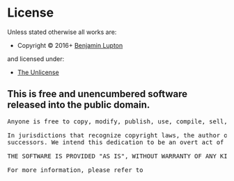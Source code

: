 <!-- LICENSEFILE/ -->

<h1>License</h1>

Unless stated otherwise all works are:

<ul><li>Copyright &copy; 2016+ <a href="https://balupton.com">Benjamin Lupton</a></li></ul>

and licensed under:

<ul><li><a href="http://spdx.org/licenses/Unlicense.html">The Unlicense</a></li></ul>

<h2>This is free and unencumbered software released into the public domain.</h2>

<pre>
Anyone is free to copy, modify, publish, use, compile, sell, or distribute this software, either in source code form or as a compiled binary, for any purpose, commercial or non-commercial, and by any means.

In jurisdictions that recognize copyright laws, the author or authors of this software dedicate any and all copyright interest in the software to the public domain. We make this dedication for the benefit of the public at large and to the detriment of our heirs and
successors. We intend this dedication to be an overt act of relinquishment in perpetuity of all present and future rights to this software under copyright law.

THE SOFTWARE IS PROVIDED "AS IS", WITHOUT WARRANTY OF ANY KIND, EXPRESS OR IMPLIED, INCLUDING BUT NOT LIMITED TO THE WARRANTIES OF MERCHANTABILITY, FITNESS FOR A PARTICULAR PURPOSE AND NONINFRINGEMENT. IN NO EVENT SHALL THE AUTHORS BE LIABLE FOR ANY CLAIM, DAMAGES OR OTHER LIABILITY, WHETHER IN AN ACTION OF CONTRACT, TORT OR OTHERWISE, ARISING FROM, OUT OF OR IN CONNECTION WITH THE SOFTWARE OR THE USE OR OTHER DEALINGS IN THE SOFTWARE.

For more information, please refer to <http://unlicense.org/>
</pre>

<!-- /LICENSEFILE -->
